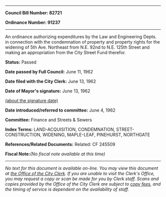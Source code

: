 

********

**Council Bill Number: 82721**
   
**Ordinance Number: 91237**
********

 An ordinance authorizing expenditures by the Law and Engineering Depts. in connection with the condemnation of property and property rights for the widening of 5th Ave. Northeast from N.E. 92nd to N.E. 125th Street and making an appropriation from the City Street Fund therefor.

**Status:** Passed
   
**Date passed by Full Council:** June 11, 1962
   
**Date filed with the City Clerk:** June 13, 1962
   
**Date of Mayor's signature:** June 13, 1962
   
[(about the signature date)](/~public/approvaldate.htm)
   
   
   
**Date introduced/referred to committee:** June 4, 1962
   
**Committee:** Finance and Streets & Sewers
   
   
**Index Terms:** LAND-ACQUISITION, CONDEMNATION, STREET-CONSTRUCTION, WIDENING, MAPLE-LEAF, PINEHURST, NORTHGATE

**References/Related Documents:** Related: CF 245509

**Fiscal Note:**_(No fiscal note available at this time)_
********

_No text for this document is available on-line. You may view this document at [the Office of the City Clerk](http://www.seattle.gov/leg/clerk/contactUs.htm). If you are unable to visit the Clerk's Office, you may request a copy or scan be made for you by Clerk staff. Scans and copies provided by the Office of the City Clerk are subject to [copy fees](http://clerk.seattle.gov/~public/clerkfees.htm), and the timing of service is dependent on the availability of staff._

